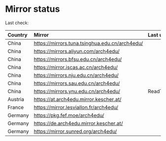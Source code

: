 <script src="./time.js"></script>
# Mirror status
Last check: <script type="text/javascript">localize(1684225326.6809347);</script>

|Country|Mirror|Last update|
|:------|:-----|:----------|
|China|https://mirrors.tuna.tsinghua.edu.cn/arch4edu/|<script type="text/javascript">localize(1684175332);</script>|
|China|https://mirrors.aliyun.com/arch4edu/|<script type="text/javascript">localize(1684175332);</script>|
|China|https://mirrors.bfsu.edu.cn/arch4edu/|<script type="text/javascript">localize(1684175332);</script>|
|China|https://mirror.iscas.ac.cn/arch4edu/|<script type="text/javascript">localize(1684175332);</script>|
|China|https://mirrors.nju.edu.cn/arch4edu/|<script type="text/javascript">localize(1684175332);</script>|
|China|https://mirrors.sau.edu.cn/arch4edu/|<script type="text/javascript">localize(1673850842);</script>|
|China|https://mirrors.ynu.edu.cn/arch4edu/|ReadTimeout|
|Austria|https://at.arch4edu.mirror.kescher.at/|<script type="text/javascript">localize(1684175332);</script>|
|France|https://mirror.lesviallon.fr/arch4edu/|<script type="text/javascript">localize(1684175332);</script>|
|Germany|https://pkg.fef.moe/arch4edu/|<script type="text/javascript">localize(1684175332);</script>|
|Germany|https://de.arch4edu.mirror.kescher.at/|<script type="text/javascript">localize(1684175332);</script>|
|Germany|https://mirror.sunred.org/arch4edu/|<script type="text/javascript">localize(1684175332);</script>|

<script src="./tablefilter/tablefilter.js"></script>
<script src="./table.js"></script>